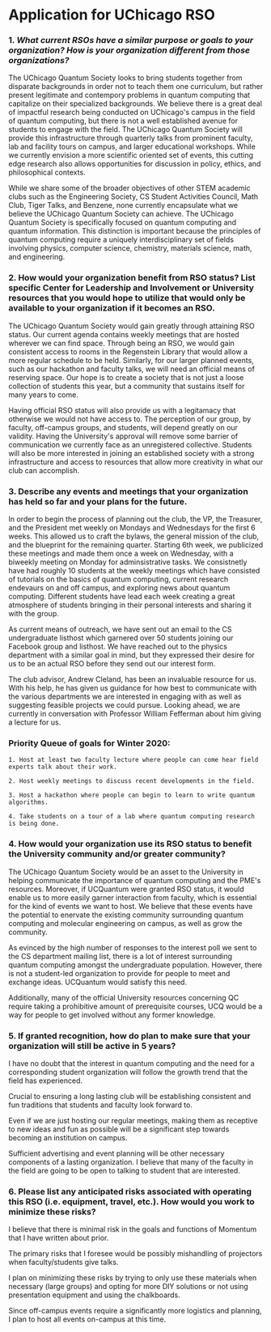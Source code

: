 # Application for UChicago RSO

### 1. *What current RSOs have a similar purpose or goals to your organization?  How is your organization different from those organizations?*

The UChicago Quantum Society looks to bring students together from disparate backgrounds in order not to teach them one curriculum, but rather present legitimate and contempory problems in quantum computing that capitalize on their specialized backgrounds. We believe there is a great deal of impactful research being conducted on UChicago's campus in the field of quantum computing, but there is not a well established avenue for students to engage with the field. The UChicago Quantum Society will provide this infrastructure through quarterly talks from prominent faculty, lab and facility tours on campus, and larger educational workshops. While we currently envision a more scientific oriented set of events, this cutting edge research also allows opportunities for discussion in policy, ethics, and philosophical contexts.

While we share some of the broader objectives of other STEM academic clubs such as the Engineering Society, CS Student Activities Council, Math Club, Tiger Talks, and Benzene, none currently encapsulate what we believe the UChicago Quantum Society can achieve. The UChicago Quantum Society is specifically focused on quantum computing and quantum information. This distinction is important because the principles of quantum computing require a uniquely interdisciplinary set of fields involving physics, computer science, chemistry, materials science, math, and engineering.

### 2. How would your organization benefit from RSO status?  List specific Center for Leadership and Involvement or University resources that you would hope to utilize that would only be available to your organization if it becomes an RSO.

The UChicago Quantum Society would gain greatly through attaining RSO status. Our current agenda contains weekly meetings that are hosted wherever we can find space. Through being an RSO, we would gain consistent access to rooms in the Regenstein Library that would allow a more regular schedule to be held. Similarly, for our larger planned events, such as our hackathon and faculty talks, we will need an official means of reserving space. Our hope is to create a society that is not just a loose collection of students this year, but a community that sustains itself for many years to come.

Having official RSO status will also provide us with a legitamacy that otherwise we would not have access to. The perception of our group, by faculty, off-campus groups, and students, will depend greatly on our validity. Having the University's approval will remove some barrier of communication we currently face as an unregistered collective. Students will also be more interested in joining an established society with a strong infrastructure and access to resources that allow more creativity in what our club can accomplish.

### 3. Describe any events and meetings that your organization has held so far and your plans for the future.

In order to begin the process of planning out the club, the VP, the Treasurer, and the President met weekly on Mondays and Wednesdays for the first 6 weeks. This allowed us to craft the bylaws, the general mission of the club, and the blueprint for the remaining quarter. Starting 6th week, we publicized these meetings and made them once a week on Wednesday, with a biweekly meeting on Monday for adminsistrative tasks. We consistnetly have had roughly 10 students at the weekly meetings which have consisted of tutorials on the basics of quantum computing, current research endevaurs on and off campus, and exploring news about quantum computing. Different students have lead each week creating a great atmosphere of students bringing in their personal interests and sharing it with the group. 

As current means of outreach, we have sent out an email to the CS undergraduate listhost which garnered over 50 students joining our Facebook group and listhost. We have reached out to the physics department with a similar goal in mind, but they expressed their desire for us to be an actual RSO before they send out our interest form.

The club advisor, Andrew Cleland, has been an invaluable resource for us. With his help, he has given us guidance for how best to communicate with the various departments we are interested in engaging with as well as suggesting feasible projects we could pursue. Looking ahead, we are currently in conversation with Professor William Fefferman about him giving a lecture for us.
### Priority Queue of goals for Winter 2020:

	1. Host at least two faculty lecture where people can come hear field experts talk about their work.
	
	2. Host weekly meetings to discuss recent developments in the field.
	
	3. Host a hackathon where people can begin to learn to write quantum algorithms.
	
	4. Take students on a tour of a lab where quantum computing research is being done.

### 4. How would your organization use its RSO status to benefit the University community and/or greater community?

The UChicago Quantum Society would be an asset to the University in helping communicate the importance of quantum computing and the PME's resources. Moreover, if UCQuantum were granted RSO status, it would enable us to more easily garner interaction from faculty, which is essential for the kind of events we want to host. We believe that these events have the potential to enervate the existing community surrounding quantum computing and molecular engineering on campus, as well as grow the community.

As evinced by the high number of responses to the interest poll we sent to the CS department mailing list, there is a lot of interest surrounding quantum computing amongst the undergraduate population. However, there is not a student-led organization to provide for people to meet and exchange ideas. UCQuantum would satisfy this need.

Additionally, many of the official University resources concerning QC require taking a prohibitive amount of prerequisite  courses, UCQ would be a way for people to get involved without any former knowledge.

### 5. If granted recognition, how do plan to make sure that your organization will still be active in 5 years?

I have no doubt that the interest in quantum computing and the need for a corresponding student organization will follow the growth trend that the field has experienced.

Crucial to ensuring a long lasting club will be establishing consistent and fun traditions that students and faculty look forward to. 

Even if we are just hosting our regular meetings, making them as receptive to new ideas and fun as possible will be a significant step towards becoming an institution on campus. 

Sufficient advertising and event planning will be other necessary components of a lasting organization.
I believe that many of the faculty in the field are going to be open to talking to student that are interested.


### 6. Please list any anticipated risks associated with operating this RSO (i.e. equipment, travel, etc.). How would you work to minimize these risks?

I believe that there is minimal risk in the goals and functions of Momentum that I have written about prior.

The primary risks that I foresee would be possibly mishandling of projectors when faculty/students give talks. 

I plan on minimizing these risks by trying to only use these materials when necessary (large groups) and opting for more DIY solutions or not using presentation equipment and using the chalkboards.

Since off-campus events require a significantly more logistics and planning, I plan to host all events on-campus at this time.
